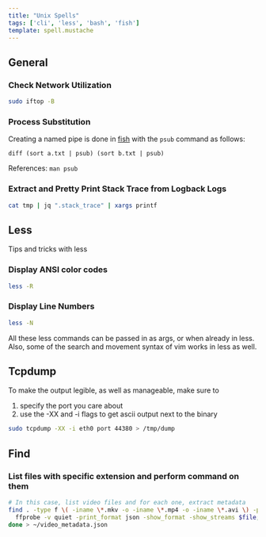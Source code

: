 ```yaml
---
title: "Unix Spells"
tags: ['cli', 'less', 'bash', 'fish']
template: spell.mustache
---
```


## General

### Check Network Utilization

```bash
sudo iftop -B
```

### Process Substitution
Creating a named pipe is done in [fish](https://fishshell.com/) with the `psub` command as follows:

```
diff (sort a.txt | psub) (sort b.txt | psub)
```

References: `man psub`

### Extract and Pretty Print Stack Trace from Logback Logs

```bash
cat tmp | jq ".stack_trace" | xargs printf
```

## Less
Tips and tricks with less

### Display ANSI color codes
```bash
less -R
```

### Display Line Numbers
```bash
less -N
```

All these less commands can be passed in as args, or when already in less.
Also, some of the search and movement syntax of vim works in less as well.

## Tcpdump

To make the output legible, as well as manageable, make sure to
1. specify the port you care about
2. use the -XX and -i flags to get ascii output next to the binary

```bash
sudo tcpdump -XX -i eth0 port 44380 > /tmp/dump
```

## Find

### List files with specific extension and perform command on them
```bash
# In this case, list video files and for each one, extract metadata
find . -type f \( -iname \*.mkv -o -iname \*.mp4 -o -iname \*.avi \) -print0 | while IFS= read -r -d '' file; do
  ffprobe -v quiet -print_format json -show_format -show_streams $file;
done > ~/video_metadata.json
```
